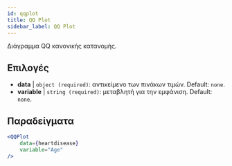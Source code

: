 ```yaml
---
id: qqplot
title: QQ Plot
sidebar_label: QQ Plot
---
```


Διάγραμμα QQ κανονικής κατανομής.

## Επιλογές

* __data__ | `object (required)`: αντικείμενο των πινάκων τιμών. Default: `none`.
* __variable__ | `string (required)`: μεταβλητή για την εμφάνιση. Default: `none`.


## Παραδείγματα

```jsx live
<QQPlot 
    data={heartdisease} 
    variable="Age"
/>
```

